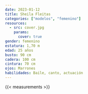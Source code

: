 ```yaml
---
date: 2023-01-12
title: Sheila Fleitas
categories: ["modelos", "femenino"]
resources:
  - src: cover.jpg
    params:
      cover: true
gender: femenino
estatura: 1,70 m
edad: 25 años
busto: 90 cm
cadera: 100 cm
cintura: 70 cm
ojos: Marrones
habilidades: Baile, canto, actuación
---
```


{{< measurements >}}